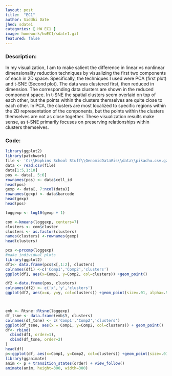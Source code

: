 ```yaml
---
layout: post
title:  "EC1"
author: Siddhi Date
jhed: sdate1
categories: [ HW EC1 ]
image: homework/hwEC1/sdate1.gif
featured: false
---
```



### Description:

In my visualization, I am to make salient the difference in linear vs nonlinear dimensionality reduction techniques by visualizing the first two components of each in 2D space. Specifically, the techniques I used were PCA (first plot) and t-SNE (Second plot). The data was clustered first, then reduced in dimension. The corresponding data clusters are shown in the reduced component space. In t-SNE the spatial clusters seem overlaid on top of each other, but the points within the clusters themselves are quite close to each other. In PCA, the clusters are most localized to specific regions within the 2D representation of the components, but the points within the clusters themselves are not as close together. These visualization results make sense, as t-SNE primarily focuses on preserving relationships within clusters themselves. 

### Code:

```r
library(ggplot2)
library(patchwork)
file <- 'C:\\Hopkins School Stuff\\GenomicDataVis\\data\\pikachu.csv.gz'
data <- read.csv(file)
data[1:5,1:10]
pos <- data[, 5:6]
rownames(pos) <- data$cell_id
head(pos)
gexp <- data[, 7:ncol(data)]
rownames(gexp) <- data$barcode
head(gexp)
head(pos)

loggexp <- log10(gexp + 1)

com <-kmeans(loggexp, centers=7)
clusters <- com$cluster
clusters <- as.factor(clusters)
names(clusters) <-rownames(gexp)
head(clusters)

pcs <-prcomp(loggexp)
#make individual plots
library(ggplot2)
df1<- data.frame(pcs$x[,1:2], clusters)
colnames(df1) <-c('Comp1','Comp2','clusters')
ggplot(df1, aes(x=Comp1, y=Comp2, col=clusters)) +geom_point()

df2 <-data.frame(pos, clusters)
colnames(df2) <- c('x','y','clusters')
ggplot(df2, aes(x=x, y=y, col=clusters)) +geom_point(size=.01, alpha=.5)



emb <- Rtsne::Rtsne(loggexp)
df_tsne <- data.frame(emb$Y, clusters)
colnames(df_tsne) <- c('Comp1','Comp2','clusters')
ggplot(df_tsne, aes(x = Comp1, y=Comp2, col=clusters)) + geom_point()
df<- rbind(
  cbind(df1, order=1),
  cbind(df_tsne, order=2)
)
head(df)
p<-ggplot(df, aes(x=Comp1, y=Comp2, col=clusters)) +geom_point(size=.01, alpha=.5)
library(gganimate)
anim <- p + transition_states(order) + view_follow()
animate(anim, height=300, width=300)

```

